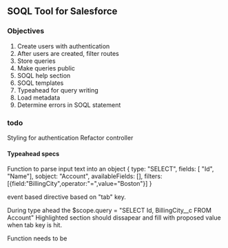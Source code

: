 ## SOQL Tool for Salesforce

### Objectives
1. Create users with authentication
2. After users are created, filter routes
3. Store queries
4. Make queries public
5. SOQL help section
6. SOQL templates
7. Typeahead for query writing
8. Load metadata
9. Determine errors in SOQL statement

### todo
Styling for authentication
Refactor controller

#### Typeahead specs

Function to parse input text into an object
{
    type: "SELECT",
    fields: [
        "Id",
        "Name"],
    sobject: "Account",
    availableFields: [],
    filters: [{field:"BillingCity",operator:"=",value="Boston"}]
}

event based directive based on "tab" key.

During type ahead the $scope.query = "SELECT Id, Bill<highlighted>ingCity__c</highlighted> FROM Account"
Highlighted section should dissapear and fill with proposed value when tab key is hit.

Function needs to be 